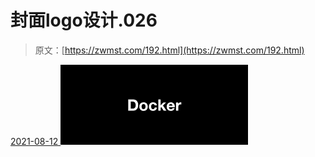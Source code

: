 <!--yml
category: 未分类
date: 0001-01-01 00:00:00
-->

# 封面logo设计.026

> 原文：[https://zwmst.com/192.html](https://zwmst.com/192.html)

   [ <time datetime="2021-08-12T09:32:56+08:00"> 2021-08-12 </time> ](https://zwmst.com/%e5%b0%81%e9%9d%a2logo%e8%ae%be%e8%ae%a1-026-2)  [![](img/7134b48aadf3add2c200a2c37d5d491c.png)](https://zwmst.com/wp-content/uploads/2021/08/1628731976-725a3f3640834c8.jpeg)